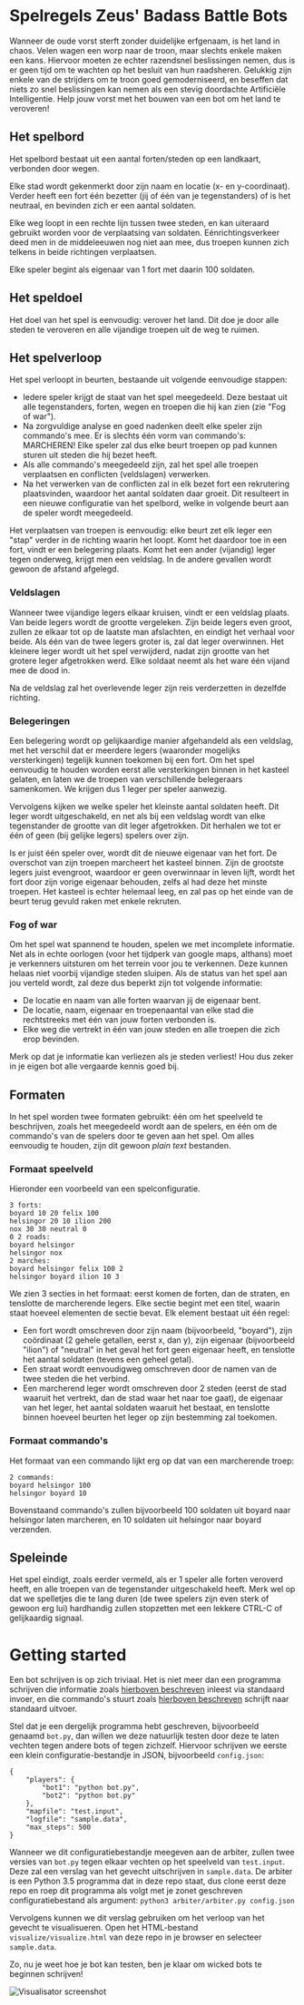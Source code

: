 # Spelregels Zeus' Badass Battle Bots

Wanneer de oude vorst sterft zonder duidelijke erfgenaam, is het land in chaos.
Velen wagen een worp naar de troon, maar slechts enkele maken een kans.
Hiervoor moeten ze echter razendsnel beslissingen nemen, dus is er geen tijd om
te wachten op het besluit van hun raadsheren. Gelukkig zijn enkele van de
strijders om te troon goed gemoderniseerd, en beseffen dat niets zo snel
beslissingen kan nemen als een stevig doordachte Artificiële Intelligentie.
Help jouw vorst met het bouwen van een bot om het land te veroveren!

## Het spelbord

Het spelbord bestaat uit een aantal forten/steden op een landkaart, verbonden
door wegen.

Elke stad wordt gekenmerkt door zijn naam en locatie (x- en y-coordinaat).
Verder heeft een fort één bezetter (jij of één van je tegenstanders) of is het
neutraal, en bevinden zich er een aantal soldaten.

Elke weg loopt in een rechte lijn tussen twee steden, en kan uiteraard gebruikt
worden voor de verplaatsing van soldaten. Eénrichtingsverkeer deed men in de
middeleeuwen nog niet aan mee, dus troepen kunnen zich telkens in beide
richtingen verplaatsen.

Elke speler begint als eigenaar van 1 fort met daarin 100 soldaten.

## Het speldoel

Het doel van het spel is eenvoudig: verover het land. Dit doe je door alle
steden te veroveren en alle vijandige troepen uit de weg te ruimen.

## Het spelverloop

Het spel verloopt in beurten, bestaande uit volgende eenvoudige stappen:
- Iedere speler krijgt de staat van het spel meegedeeld. Deze bestaat uit alle
  tegenstanders, forten, wegen en troepen die hij kan zien (zie "Fog of war").
- Na zorgvuldige analyse en goed nadenken deelt elke speler zijn commando's
  mee. Er is slechts één vorm van commando's: MARCHEREN! Elke speler zal dus
  elke beurt troepen op pad kunnen sturen uit steden die hij bezet heeft.
- Als alle commando's meegedeeld zijn, zal het spel alle troepen verplaatsen en
  conflicten (veldslagen) verwerken.
- Na het verwerken van de conflicten zal in elk bezet fort een rekrutering
  plaatsvinden, waardoor het aantal soldaten daar groeit. Dit resulteert in een
  nieuwe configuratie van het spelbord, welke in volgende beurt aan de speler
  wordt meegedeeld.

Het verplaatsen van troepen is eenvoudig: elke beurt zet elk leger een "stap"
verder in de richting waarin het loopt. Komt het daardoor toe in een fort,
vindt er een belegering plaats. Komt het een ander (vijandig) leger tegen
onderweg, krijgt men een veldslag. In de andere gevallen wordt gewoon de
afstand afgelegd.

### Veldslagen

Wanneer twee vijandige legers elkaar kruisen, vindt er een veldslag plaats. Van
beide legers wordt de grootte vergeleken. Zijn beide legers even groot, zullen
ze elkaar tot op de laatste man afslachten, en eindigt het verhaal voor beide.
Als één van de twee legers groter is, zal dat leger overwinnen. Het kleinere
leger wordt uit het spel verwijderd, nadat zijn grootte van het grotere leger
afgetrokken werd. Elke soldaat neemt als het ware één vijand mee de dood in.

Na de veldslag zal het overlevende leger zijn reis verderzetten in dezelfde
richting.

### Belegeringen

Een belegering wordt op gelijkaardige manier afgehandeld als een veldslag, met
het verschil dat er meerdere legers (waaronder mogelijks versterkingen)
tegelijk kunnen toekomen bij een fort. Om het spel eenvoudig te houden worden
eerst alle versterkingen binnen in het kasteel gelaten, en laten we de troepen
van verschillende belegeraars samenkomen. We krijgen dus 1 leger per speler
aanwezig.

Vervolgens kijken we welke speler het kleinste aantal soldaten heeft. Dit leger
wordt uitgeschakeld, en net als bij een veldslag wordt van elke tegenstander de
grootte van dit leger afgetrokken. Dit herhalen we tot er één of geen (bij
gelijke legers) spelers over zijn.

Is er juist één speler over, wordt dit de nieuwe eigenaar van het fort. De
overschot van zijn troepen marcheert het kasteel binnen. Zijn de grootste
legers juist evengroot, waardoor er geen overwinnaar in leven lijft, wordt het
fort door zijn vorige eigenaar behouden, zelfs al had deze het minste troepen.
Het kasteel is echter helemaal leeg, en zal pas op het einde van de beurt terug
gevuld raken met enkele rekruten.

### Fog of war

Om het spel wat spannend te houden, spelen we met incomplete informatie. Net
als in echte oorlogen (voor het tijdperk van google maps, althans) moet je
verkenners uitsturen om het terrein voor jou te verkennen. Deze kunnen helaas
niet voorbij vijandige steden sluipen. Als de status van het spel aan jou
verteld wordt, zal deze dus beperkt zijn tot volgende informatie:

- De locatie en naam van alle forten waarvan jij de eigenaar bent.
- De locatie, naam, eigenaar en troepenaantal van elke stad die rechtstreeks
  met één van jouw forten verbonden is.
- Elke weg die vertrekt in één van jouw steden en alle troepen die zich erop
  bevinden.

Merk op dat je informatie kan verliezen als je steden verliest! Hou dus zeker
in je eigen bot alle vergaarde kennis goed bij.

## Formaten

In het spel worden twee formaten gebruikt: één om het speelveld te beschrijven,
zoals het meegedeeld wordt aan de spelers, en één om de commando's van de
spelers door te geven aan het spel. Om alles eenvoudig te houden, zijn dit
gewoon *plain text* bestanden.

### Formaat speelveld

Hieronder een voorbeeld van een spelconfiguratie.

    3 forts:
    boyard 10 20 felix 100
    helsingor 20 10 ilion 200
    nox 30 30 neutral 0
    0 2 roads:
    boyard helsingor
    helsingor nox
    2 marches:
    boyard helsingor felix 100 2
    helsingor boyard ilion 10 3

We zien 3 secties in het formaat: eerst komen de forten, dan de straten, en
tenslotte de marcherende legers. Elke sectie begint met een titel, waarin staat
hoeveel elementen de sectie bevat. Elk element bestaat uit één regel:

- Een fort wordt omschreven door zijn naam (bijvoorbeeld, "boyard"), zijn
  coördinaat (2 gehele getallen, eerst x, dan y), zijn eigenaar (bijvoorbeeld
  "ilion") of "neutral" in het geval het fort geen eigenaar heeft, en tenslotte
  het aantal soldaten (tevens een geheel getal).
- Een straat wordt eenvoudigweg omschreven door de namen van de twee steden die
  het verbind.
- Een marcherend leger wordt omschreven door 2 steden (eerst de stad waaruit
  het vertrekt, dan de stad waar het naar toe gaat), de eigenaar van het leger,
  het aantal soldaten waaruit het bestaat, en tenslotte binnen hoeveel beurten
  het leger op zijn bestemming zal toekomen.

### Formaat commando's

Het formaat van een commando lijkt erg op dat van een marcherende troep:

    2 commands:
    boyard helsingor 100
    helsingor boyard 10

Bovenstaand commando's zullen bijvoorbeeld 100 soldaten uit boyard naar
helsingor laten marcheren, en 10 soldaten uit helsingor naar boyard verzenden.

## Speleinde

Het spel eindigt, zoals eerder vermeld, als er 1 speler alle forten veroverd
heeft, en alle troepen van de tegenstander uitgeschakeld heeft. Merk wel op dat
we spelletjes die te lang duren (de twee spelers zijn even sterk of gewoon erg
lui) hardhandig zullen stopzetten met een lekkere CTRL-C of gelijkaardig
signaal.


# Getting started

Een bot schrijven is op zich triviaal. Het is niet meer dan een programma
schrijven die informatie zoals [hierboven beschreven](#formaat-speelveld)
inleest via standaard invoer, en die commando's stuurt zoals [hierboven
beschreven](#formaat-commandos) schrijft naar standaard uitvoer.

Stel dat je een dergelijk programma hebt geschreven, bijvoorbeeld genaamd
`bot.py`, dan willen we deze natuurlijk testen door deze te laten vechten tegen
andere bots of tegen zichzelf. Hiervoor schrijven we eerste een klein
configuratie-bestandje in JSON, bijvoorbeeld `config.json`:
```
{
    "players": {
        "bot1": "python bot.py",
        "bot2": "python bot.py"
    },
    "mapfile": "test.input",
    "logfile": "sample.data",
    "max_steps": 500
}
```

Wanneer we dit configuratiebestandje meegeven aan de arbiter, zullen twee
versies van `bot.py` tegen elkaar vechten op het speelveld van `test.input`.
Deze zal een verslag van het gevecht uitschrijven in `sample.data`.
De arbiter is een Python 3.5 programma dat in deze repo staat, dus clone eerst
deze repo en roep dit programma als volgt met je zonet geschreven
configuratiebestand als argument:
```python3 arbiter/arbiter.py config.json```

Vervolgens kunnen we dit verslag gebruiken om het verloop van het gevecht te
visualisueren. Open het HTML-bestand `visualize/visualize.html` van deze repo in
je browser en selecteer `sample.data`.

Zo, nu je weet hoe je bot kan testen, ben je klaar om wicked bots te beginnen
schrijven!

![Visualisator screenshot](static/visualiser_scrot.png)
